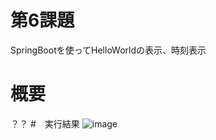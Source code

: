 # 第6課題
SpringBootを使ってHelloWorldの表示、時刻表示
# 概要
？？
#　実行結果
![image](https://user-images.githubusercontent.com/114993632/199215488-6a907e61-731c-4290-aefc-3c846103db35.png)


